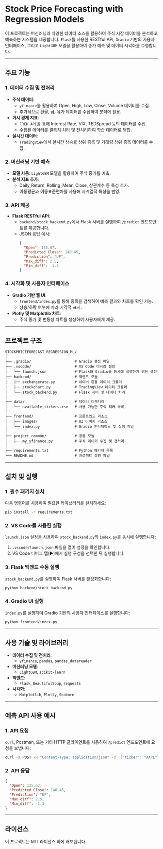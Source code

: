 # Stock Price Forecasting with Regression Models

이 프로젝트는 머신러닝과 다양한 데이터 소스를 활용하여 주식 시장 데이터를 분석하고 예측하는 시스템을 제공합니다. `Flask`를 사용한 RESTful API, `Gradio` 기반의 사용자 인터페이스, 그리고 `LightGBM` 모델을 활용하여 종가 예측 및 데이터 시각화를 수행합니다.

---

## 주요 기능

### 1. 데이터 수집 및 전처리
- **주식 데이터**:
  - `yfinance`를 활용하여 Open, High, Low, Close, Volume 데이터를 수집.
  - 추가적으로 환율, 금, 유가 데이터를 수집하여 분석에 활용.
- **거시 경제 지표**:
  - `FRED API`를 통해 Interest Rate, VIX, TEDSpread 등의 데이터를 수집.
  - 수집된 데이터를 결측치 처리 및 전처리하여 학습 데이터로 병합.
- **실시간 데이터**:
  - `TradingView`에서 실시간 상승률 상위 종목 및 거래량 상위 종목 데이터를 수집.

### 2. 머신러닝 기반 예측
- **모델 사용**: `LightGBM` 모델을 활용하여 주식 종가를 예측.
- **분석 지표 추가**:
  - Daily_Return, Rolling_Mean_Close, 상관계수 등 특성 추가.
  - 이동평균과 이동표준편차를 사용해 시계열적 특성을 반영.

### 3. API 제공
- **Flask RESTful API**:
  - `backend/stock_backend.py`에서 Flask 서버를 실행하여 `/predict` 엔드포인트를 제공합니다.
  - JSON 응답 예시:
    ```json
    {
      "Open": 135.67,
      "Predicted Close": 140.45,
      "Prediction": "UP",
      "Max_diff": 2.5,
      "Min_diff": -1.3
    }
    ```

### 4. 시각화 및 사용자 인터페이스
- **Gradio 기반 웹 UI**:
  - `frontend/index.py`를 통해 종목을 검색하여 예측 결과와 차트를 확인 가능.
  - 상승/하락 여부에 따라 시각적 표시.
- **Plotly 및 Matplotlib 차트**:
  - 주식 종가 및 변동성 차트를 생성하여 사용자에게 제공.

---

## 프로젝트 구조

```plaintext
STOCKPRICEFORECAST_REGRESSION_ML/
│
├── .gradio/                    # Gradio 설정 파일
├── .vscode/                    # VS Code 디버깅 설정
│   └── launch.json             # Flask와 Gradio를 동시에 실행하기 위한 설정
├── backend/                    # 백엔드 모듈
│   ├── exchangerate.py         # 네이버 환율 데이터 크롤러
│   ├── stockchart.py           # TradingView 데이터 크롤러
│   └── stock_backend.py        # Flask 서버 및 데이터 처리
│
├── data/                       # 데이터 디렉터리
│   └── available_tickers.csv   # 사용 가능한 주식 티커 목록
│
├── frontend/                   # 프론트엔드 리소스
│   ├── images/                 # UI 이미지 리소스
│   └── index.py                # Gradio 인터페이스 및 실행 파일
│
├── project_common/             # 공통 모듈
│   ├── my_yfinance.py          # 주식 데이터 수집 및 전처리
│
├── requirements.txt            # Python 패키지 목록
└── README.md                   # 프로젝트 설명 파일
```

---

## 설치 및 실행

### 1. 필수 패키지 설치
다음 명령어를 사용하여 필요한 라이브러리를 설치하세요:
```bash
pip install -r requirements.txt
```

### 2. VS Code를 사용한 실행
`launch.json` 설정을 사용하여 `stock_backend.py`와 `index.py`를 동시에 실행합니다:
1. `.vscode/launch.json` 파일을 열어 설정을 확인합니다.
2. VS Code 디버그 탭(▶️)에서 실행 구성을 선택한 뒤 실행합니다.

### 3. Flask 백엔드 수동 실행
`stock_backend.py`를 실행하여 Flask 서버를 활성화합니다:
```bash
python backend/stock_backend.py
```

### 4. Gradio UI 실행
`index.py`를 실행하여 Gradio 기반의 사용자 인터페이스를 실행합니다:
```bash
python frontend/index.py
```

---

## 사용 기술 및 라이브러리

- **데이터 수집 및 전처리**:
  - `yfinance`, `pandas`, `pandas_datareader`
- **머신러닝 모델**:
  - `LightGBM`, `scikit-learn`
- **백엔드**:
  - `Flask`, `BeautifulSoup`, `requests`
- **시각화**:
  - `Matplotlib`, `Plotly`, `Seaborn`

---

## 예측 API 사용 예시

### 1. API 요청
`curl`, Postman, 또는 기타 HTTP 클라이언트를 사용하여 `/predict` 엔드포인트에 요청을 보냅니다:
```bash
curl -X POST -H "Content-Type: application/json" -d '{"ticker": "AAPL"}' http://127.0.0.1:5000/predict
```

### 2. API 응답
```json
{
  "Open": 135.67,
  "Predicted Close": 140.45,
  "Prediction": "UP",
  "Max_diff": 2.5,
  "Min_diff": -1.3
}
```
---

## 라이선스

이 프로젝트는 MIT 라이선스 하에 배포됩니다.
